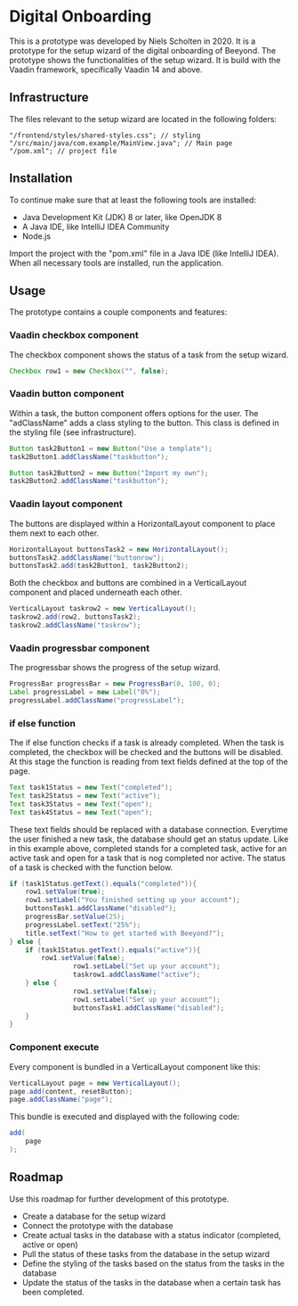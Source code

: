 # Digital Onboarding

This is a prototype was developed by Niels Scholten in 2020. It is a prototype for the setup wizard of the digital onboarding of Beeyond. The prototype shows the functionalities of the setup wizard. It is build with the Vaadin framework, specifically Vaadin 14 and above. 

## Infrastructure

The files relevant to the setup wizard are located in the following folders:

```location
"/frontend/styles/shared-styles.css"; // styling
"/src/main/java/com.example/MainView.java"; // Main page
"/pom.xml"; // project file
```

## Installation
To continue make sure that at least the following tools are installed:
- Java Development Kit (JDK) 8 or later, like OpenJDK 8
- A Java IDE, like IntelliJ IDEA Community
- Node.js

Import the project with the "pom.xml" file in a Java IDE (like IntelliJ IDEA). When all necessary tools are installed, run the application.

## Usage 
The prototype contains a couple components and features: 

### Vaadin checkbox component
The checkbox component shows the status of a task from the setup wizard.

```java
Checkbox row1 = new Checkbox("", false);
```

### Vaadin button component
Within a task, the button component offers options for the user. 
The "adClassName" adds a class styling to the button. This class is defined in the styling file (see infrastructure).

```java
Button task2Button1 = new Button("Use a template");
task2Button1.addClassName("taskbutton");

Button task2Button2 = new Button("Import my own");
task2Button2.addClassName("taskbutton");
```

### Vaadin layout component
The buttons are displayed within a HorizontalLayout component to place them next to each other. 

```java
HorizontalLayout buttonsTask2 = new HorizontalLayout();
buttonsTask2.addClassName("buttonrow");
buttonsTask2.add(task2Button1, task2Button2);
```

Both the checkbox and buttons are combined in a VerticalLayout component and placed underneath each other. 

```java
VerticalLayout taskrow2 = new VerticalLayout();
taskrow2.add(row2, buttonsTask2);
taskrow2.addClassName("taskrow");
```

### Vaadin progressbar component
The progressbar shows the progress of the setup wizard.

```java
ProgressBar progressBar = new ProgressBar(0, 100, 0);
Label progressLabel = new Label("0%");
progressLabel.addClassName("progressLabel");
```

### if else function
The if else function checks if a task is already completed. When the task is completed, the checkbox will be checked and the buttons will be disabled. At this stage the function is reading from text fields defined at the top of the page. 

```java
Text task1Status = new Text("completed");
Text task2Status = new Text("active");
Text task3Status = new Text("open");
Text task4Status = new Text("open");
```

These text fields should be replaced with a database connection. Everytime the user finished a new task, the database should get an status update. Like in this example above, completed stands for a completed task, active for an active task and open for a task that is nog completed nor active. The status of a task is checked with the function below. 

```java
if (task1Status.getText().equals("completed")){
	row1.setValue(true);
	row1.setLabel("You finished setting up your account");
	buttonsTask1.addClassName("disabled");
	progressBar.setValue(25);
	progressLabel.setText("25%");
	title.setText("How to get started with Beeyond?");
} else {
	if (task1Status.getText().equals("active")){
		row1.setValue(false);
                row1.setLabel("Set up your account");
                taskrow1.addClassName("active");
	} else {
                row1.setValue(false);
                row1.setLabel("Set up your account");
                buttonsTask1.addClassName("disabled");
	}
}
```

### Component execute
Every component is bundled in a VerticalLayout component like this:

```java
VerticalLayout page = new VerticalLayout();
page.add(content, resetButton);
page.addClassName("page");
```

This bundle is executed and displayed with the following code: 

```java
add(
	page
);
```

## Roadmap
Use this roadmap for further development of this prototype. 

- Create a database for the setup wizard
- Connect the prototype with the database
- Create actual tasks in the database with a status indicator (completed, active or open)
- Pull the status of these tasks from the database in the setup wizard
- Define the styling of the tasks based on the status from the tasks in the database
- Update the status of the tasks in the database when a certain task has been completed. 